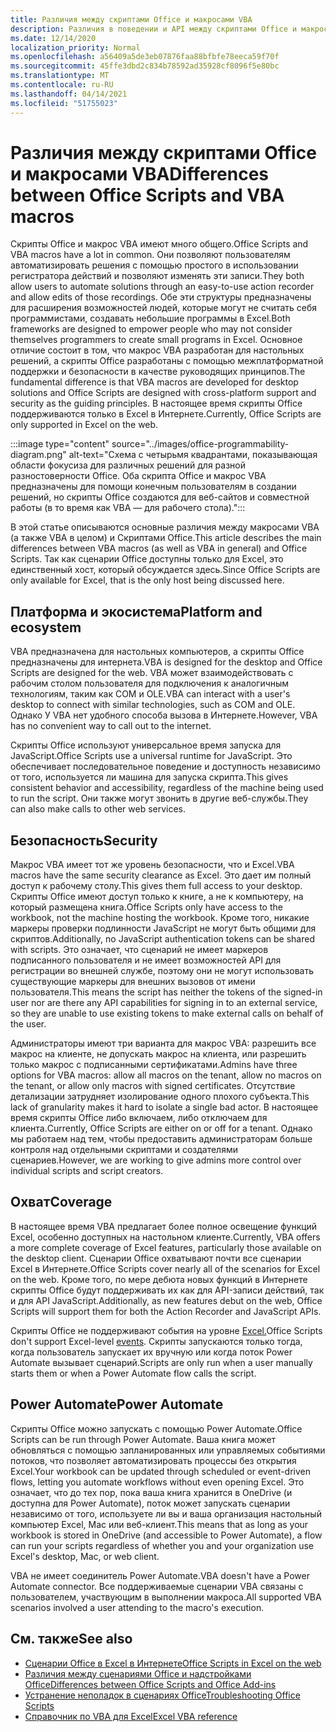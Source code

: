```yaml
---
title: Различия между скриптами Office и макросами VBA
description: Различия в поведении и API между скриптами Office и макросами Excel VBA.
ms.date: 12/14/2020
localization_priority: Normal
ms.openlocfilehash: a56409a5de3eb07876faa88bfbfe78eeca59f70f
ms.sourcegitcommit: 45ffe3dbd2c834b78592ad35928cf8096f5e80bc
ms.translationtype: MT
ms.contentlocale: ru-RU
ms.lasthandoff: 04/14/2021
ms.locfileid: "51755023"
---
```

# <a name="differences-between-office-scripts-and-vba-macros"></a><span data-ttu-id="c07d9-103">Различия между скриптами Office и макросами VBA</span><span class="sxs-lookup"><span data-stu-id="c07d9-103">Differences between Office Scripts and VBA macros</span></span>

<span data-ttu-id="c07d9-104">Скрипты Office и макрос VBA имеют много общего.</span><span class="sxs-lookup"><span data-stu-id="c07d9-104">Office Scripts and VBA macros have a lot in common.</span></span> <span data-ttu-id="c07d9-105">Они позволяют пользователям автоматизировать решения с помощью простого в использовании регистратора действий и позволяют изменять эти записи.</span><span class="sxs-lookup"><span data-stu-id="c07d9-105">They both allow users to automate solutions through an easy-to-use action recorder and allow edits of those recordings.</span></span> <span data-ttu-id="c07d9-106">Обе эти структуры предназначены для расширения возможностей людей, которые могут не считать себя программистами, создавать небольшие программы в Excel.</span><span class="sxs-lookup"><span data-stu-id="c07d9-106">Both frameworks are designed to empower people who may not consider themselves programmers to create small programs in Excel.</span></span>
<span data-ttu-id="c07d9-107">Основное отличие состоит в том, что макрос VBA разработан для настольных решений, а скрипты Office разработаны с помощью межплатформатной поддержки и безопасности в качестве руководящих принципов.</span><span class="sxs-lookup"><span data-stu-id="c07d9-107">The fundamental difference is that VBA macros are developed for desktop solutions and Office Scripts are designed with cross-platform support and security as the guiding principles.</span></span> <span data-ttu-id="c07d9-108">В настоящее время скрипты Office поддерживаются только в Excel в Интернете.</span><span class="sxs-lookup"><span data-stu-id="c07d9-108">Currently, Office Scripts are only supported in Excel on the web.</span></span>

:::image type="content" source="../images/office-programmability-diagram.png" alt-text="Схема с четырьмя квадрантами, показывающая области фокусиза для различных решений для разной разностоверности Office. Оба скрипта Office и макрос VBA предназначены для помощи конечным пользователям в создании решений, но скрипты Office создаются для веб-сайтов и совместной работы (в то время как VBA — для рабочего стола).":::

<span data-ttu-id="c07d9-110">В этой статье описываются основные различия между макросами VBA (а также VBA в целом) и Скриптами Office.</span><span class="sxs-lookup"><span data-stu-id="c07d9-110">This article describes the main differences between VBA macros (as well as VBA in general) and Office Scripts.</span></span> <span data-ttu-id="c07d9-111">Так как сценарии Office доступны только для Excel, это единственный хост, который обсуждается здесь.</span><span class="sxs-lookup"><span data-stu-id="c07d9-111">Since Office Scripts are only available for Excel, that is the only host being discussed here.</span></span>

## <a name="platform-and-ecosystem"></a><span data-ttu-id="c07d9-112">Платформа и экосистема</span><span class="sxs-lookup"><span data-stu-id="c07d9-112">Platform and ecosystem</span></span>

<span data-ttu-id="c07d9-113">VBA предназначена для настольных компьютеров, а скрипты Office предназначены для интернета.</span><span class="sxs-lookup"><span data-stu-id="c07d9-113">VBA is designed for the desktop and Office Scripts are designed for the web.</span></span> <span data-ttu-id="c07d9-114">VBA может взаимодействовать с рабочим столом пользователя для подключения к аналогичным технологиям, таким как COM и OLE.</span><span class="sxs-lookup"><span data-stu-id="c07d9-114">VBA can interact with a user's desktop to connect with similar technologies, such as COM and OLE.</span></span> <span data-ttu-id="c07d9-115">Однако У VBA нет удобного способа вызова в Интернете.</span><span class="sxs-lookup"><span data-stu-id="c07d9-115">However, VBA has no convenient way to call out to the internet.</span></span>

<span data-ttu-id="c07d9-116">Скрипты Office используют универсальное время запуска для JavaScript.</span><span class="sxs-lookup"><span data-stu-id="c07d9-116">Office Scripts use a universal runtime for JavaScript.</span></span> <span data-ttu-id="c07d9-117">Это обеспечивает последовательное поведение и доступность независимо от того, используется ли машина для запуска скрипта.</span><span class="sxs-lookup"><span data-stu-id="c07d9-117">This gives consistent behavior and accessibility, regardless of the machine being used to run the script.</span></span> <span data-ttu-id="c07d9-118">Они также могут звонить в другие веб-службы.</span><span class="sxs-lookup"><span data-stu-id="c07d9-118">They can also make calls to other web services.</span></span>

## <a name="security"></a><span data-ttu-id="c07d9-119">Безопасность</span><span class="sxs-lookup"><span data-stu-id="c07d9-119">Security</span></span>

<span data-ttu-id="c07d9-120">Макрос VBA имеет тот же уровень безопасности, что и Excel.</span><span class="sxs-lookup"><span data-stu-id="c07d9-120">VBA macros have the same security clearance as Excel.</span></span> <span data-ttu-id="c07d9-121">Это дает им полный доступ к рабочему столу.</span><span class="sxs-lookup"><span data-stu-id="c07d9-121">This gives them full access to your desktop.</span></span> <span data-ttu-id="c07d9-122">Скрипты Office имеют доступ только к книге, а не к компьютеру, на который размещена книга.</span><span class="sxs-lookup"><span data-stu-id="c07d9-122">Office Scripts only have access to the workbook, not the machine hosting the workbook.</span></span> <span data-ttu-id="c07d9-123">Кроме того, никакие маркеры проверки подлинности JavaScript не могут быть общими для скриптов.</span><span class="sxs-lookup"><span data-stu-id="c07d9-123">Additionally, no JavaScript authentication tokens can be shared with scripts.</span></span> <span data-ttu-id="c07d9-124">Это означает, что сценарий не имеет маркеров подписанного пользователя и не имеет возможностей API для регистрации во внешней службе, поэтому они не могут использовать существующие маркеры для внешних вызовов от имени пользователя.</span><span class="sxs-lookup"><span data-stu-id="c07d9-124">This means the script has neither the tokens of the signed-in user nor are there any API capabilities for signing in to an external service, so they are unable to use existing tokens to make external calls on behalf of the user.</span></span>

<span data-ttu-id="c07d9-125">Администраторы имеют три варианта для макрос VBA: разрешить все макрос на клиенте, не допускать макрос на клиента, или разрешить только макрос с подписанными сертификатами.</span><span class="sxs-lookup"><span data-stu-id="c07d9-125">Admins have three options for VBA macros: allow all macros on the tenant, allow no macros on the tenant, or allow only macros with signed certificates.</span></span> <span data-ttu-id="c07d9-126">Отсутствие детализации затрудняет изолирование одного плохого субъекта.</span><span class="sxs-lookup"><span data-stu-id="c07d9-126">This lack of granularity makes it hard to isolate a single bad actor.</span></span> <span data-ttu-id="c07d9-127">В настоящее время скрипты Office либо включаем, либо отключаем для клиента.</span><span class="sxs-lookup"><span data-stu-id="c07d9-127">Currently, Office Scripts are either on or off for a tenant.</span></span> <span data-ttu-id="c07d9-128">Однако мы работаем над тем, чтобы предоставить администраторам больше контроля над отдельными скриптами и создателями сценариев.</span><span class="sxs-lookup"><span data-stu-id="c07d9-128">However, we are working to give admins more control over individual scripts and script creators.</span></span>

## <a name="coverage"></a><span data-ttu-id="c07d9-129">Охват</span><span class="sxs-lookup"><span data-stu-id="c07d9-129">Coverage</span></span>

<span data-ttu-id="c07d9-130">В настоящее время VBA предлагает более полное освещение функций Excel, особенно доступных на настольном клиенте.</span><span class="sxs-lookup"><span data-stu-id="c07d9-130">Currently, VBA offers a more complete coverage of Excel features, particularly those available on the desktop client.</span></span> <span data-ttu-id="c07d9-131">Сценарии Office охватывают почти все сценарии Excel в Интернете.</span><span class="sxs-lookup"><span data-stu-id="c07d9-131">Office Scripts cover nearly all of the scenarios for Excel on the web.</span></span> <span data-ttu-id="c07d9-132">Кроме того, по мере дебюта новых функций в Интернете скрипты Office будут поддерживать их как для API-записи действий, так и для API JavaScript.</span><span class="sxs-lookup"><span data-stu-id="c07d9-132">Additionally, as new features debut on the web, Office Scripts will support them for both the Action Recorder and JavaScript APIs.</span></span>

<span data-ttu-id="c07d9-133">Скрипты Office не поддерживают события на уровне [Excel.](/office/vba/excel/concepts/events-worksheetfunctions-shapes/using-events-with-excel-objects)</span><span class="sxs-lookup"><span data-stu-id="c07d9-133">Office Scripts don't support Excel-level [events](/office/vba/excel/concepts/events-worksheetfunctions-shapes/using-events-with-excel-objects).</span></span> <span data-ttu-id="c07d9-134">Скрипты запускаются только тогда, когда пользователь запускает их вручную или когда поток Power Automate вызывает сценарий.</span><span class="sxs-lookup"><span data-stu-id="c07d9-134">Scripts are only run when a user manually starts them or when a Power Automate flow calls the script.</span></span>

## <a name="power-automate"></a><span data-ttu-id="c07d9-135">Power Automate</span><span class="sxs-lookup"><span data-stu-id="c07d9-135">Power Automate</span></span>

<span data-ttu-id="c07d9-136">Скрипты Office можно запускать с помощью Power Automate.</span><span class="sxs-lookup"><span data-stu-id="c07d9-136">Office Scripts can be run through Power Automate.</span></span> <span data-ttu-id="c07d9-137">Ваша книга может обновляться с помощью запланированных или управляемых событиями потоков, что позволяет автоматизировать процессы без открытия Excel.</span><span class="sxs-lookup"><span data-stu-id="c07d9-137">Your workbook can be updated through scheduled or event-driven flows, letting you automate workflows without even opening Excel.</span></span> <span data-ttu-id="c07d9-138">Это означает, что до тех пор, пока ваша книга хранится в OneDrive (и доступна для Power Automate), поток может запускать сценарии независимо от того, используете ли вы и ваша организация настольный компьютер Excel, Mac или веб-клиент.</span><span class="sxs-lookup"><span data-stu-id="c07d9-138">This means that as long as your workbook is stored in OneDrive (and accessible to Power Automate), a flow can run your scripts regardless of whether you and your organization use Excel's desktop, Mac, or web client.</span></span>

<span data-ttu-id="c07d9-139">VBA не имеет соединитель Power Automate.</span><span class="sxs-lookup"><span data-stu-id="c07d9-139">VBA doesn't have a Power Automate connector.</span></span> <span data-ttu-id="c07d9-140">Все поддерживаемые сценарии VBA связаны с пользователем, участвующим в выполнении макроса.</span><span class="sxs-lookup"><span data-stu-id="c07d9-140">All supported VBA scenarios involved a user attending to the macro's execution.</span></span>

## <a name="see-also"></a><span data-ttu-id="c07d9-141">См. также</span><span class="sxs-lookup"><span data-stu-id="c07d9-141">See also</span></span>

- [<span data-ttu-id="c07d9-142">Сценарии Office в Excel в Интернете</span><span class="sxs-lookup"><span data-stu-id="c07d9-142">Office Scripts in Excel on the web</span></span>](../overview/excel.md)
- [<span data-ttu-id="c07d9-143">Различия между сценариями Office и надстройками Office</span><span class="sxs-lookup"><span data-stu-id="c07d9-143">Differences between Office Scripts and Office Add-ins</span></span>](add-ins-differences.md)
- [<span data-ttu-id="c07d9-144">Устранение неполадок в сценариях Office</span><span class="sxs-lookup"><span data-stu-id="c07d9-144">Troubleshooting Office Scripts</span></span>](../testing/troubleshooting.md)
- [<span data-ttu-id="c07d9-145">Справочник по VBA для Excel</span><span class="sxs-lookup"><span data-stu-id="c07d9-145">Excel VBA reference</span></span>](/office/vba/api/overview/excel)
